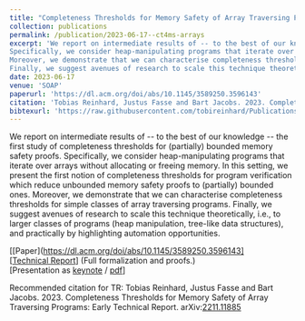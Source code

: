 ```yaml
---
title: "Completeness Thresholds for Memory Safety of Array Traversing Programs"
collection: publications
permalink: /publication/2023-06-17--ct4ms-arrays
excerpt: 'We report on intermediate results of -- to the best of our knowledge -- the first study of completeness thresholds for (partially) bounded memory safety proofs. 
Specifically, we consider heap-manipulating programs that iterate over arrays without allocating or freeing memory. In this setting, we present the first notion of completeness thresholds for program verification which reduce unbounded memory safety proofs to (partially) bounded ones. 
Moreover, we demonstrate that we can characterise completeness thresholds for simple classes of array traversing programs. 
Finally, we suggest avenues of research to scale this technique theoretically, i.e., to larger classes of programs (heap manipulation, tree-like data structures), and practically by highlighting automation opportunities.'
date: 2023-06-17
venue: 'SOAP'
paperurl: 'https://dl.acm.org/doi/abs/10.1145/3589250.3596143'
citation: 'Tobias Reinhard, Justus Fasse and Bart Jacobs. 2023. Completeness Thresholds for Memory Safety of Array Traversing Programs. In Proceedings of the 12th ACM SIGPLAN International Workshop on the State Of the Art in Program Analysis'
bibtexurl: 'https://raw.githubusercontent.com/tobireinhard/Publications/master/papers/SOAP23--CTs4MS-Arrays/ct4ms-arrays.bib'
---
```


We report on intermediate results of -- to the best of our knowledge -- the first study of completeness thresholds for (partially) bounded memory safety proofs. 
Specifically, we consider heap-manipulating programs that iterate over arrays without allocating or freeing memory. In this setting, we present the first notion of completeness thresholds for program verification which reduce unbounded memory safety proofs to (partially) bounded ones. 
Moreover, we demonstrate that we can characterise completeness thresholds for simple classes of array traversing programs. 
Finally, we suggest avenues of research to scale this technique theoretically, i.e., to larger classes of programs (heap manipulation, tree-like data structures), and practically by highlighting automation opportunities.


[[Paper](https://dl.acm.org/doi/abs/10.1145/3589250.3596143]  
[[Technical Report](https://arxiv.org/abs/2211.11885)]
(Full formalization and proofs.)  
[Presentation as [keynote](https://raw.githubusercontent.com/tobireinhard/Publications/master/papers/SOAP23--CTs4MS-Arrays/SOAP23-ct4ms-arrays-presentation.key) / [pdf](https://raw.githubusercontent.com/tobireinhard/Publications/master/papers/SOAP23--CTs4MS-Arrays/SOAP23-ct4ms-arrays-presentation.pdf)]


Recommended citation for TR: Tobias Reinhard, Justus Fasse and Bart Jacobs. 2023. Completeness Thresholds for Memory Safety of Array Traversing Programs: Early Technical Report. arXiv:[2211.11885](https://arxiv.org/pdf/2211.11885.pdf)
